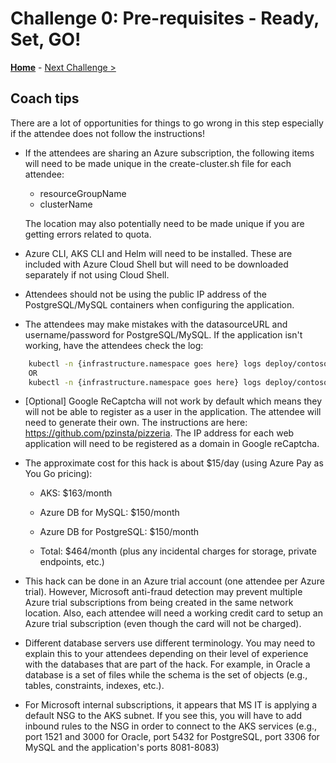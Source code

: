 # Challenge 0: Pre-requisites - Ready, Set, GO!

**[Home](./README.md)** - [Next Challenge >](./01-discovery.md)

## Coach tips

There are a lot of opportunities for things to go wrong in this step especially if the attendee does not follow the instructions!

* If the attendees are sharing an Azure subscription, the following items will need to be made unique in the create-cluster.sh file for each attendee:

    * resourceGroupName
    * clusterName

    The location may also potentially need to be made unique if you are getting errors related to quota.

* Azure CLI, AKS CLI and Helm will need to be installed. These are included with Azure Cloud Shell but will need to be downloaded separately if not using Cloud Shell.

* Attendees should not be using the public IP address of the PostgreSQL/MySQL containers when configuring the application.

* The attendees may make mistakes with the datasourceURL and username/password for PostgreSQL/MySQL. If the application isn't working, have the attendees check the log:

```bash
    kubectl -n {infrastructure.namespace goes here} logs deploy/contosopizza --tail=5000
    OR
    kubectl -n {infrastructure.namespace goes here} logs deploy/contosopizza
```

* [Optional] Google ReCaptcha will not work by default which means they will not be able to register as a user in the application. The attendee will need to generate their own. The instructions are here: https://github.com/pzinsta/pizzeria. The IP address for each web application will need to be registered as a domain in Google reCaptcha.

* The approximate cost for this hack is about $15/day (using Azure Pay as You Go pricing):
    * AKS: $163/month
    * Azure DB for MySQL: $150/month
    * Azure DB for PostgreSQL: $150/month

    * Total: $464/month (plus any incidental charges for storage, private endpoints, etc.)


* This hack can be done in an Azure trial account (one attendee per Azure trial). However, Microsoft anti-fraud detection may prevent multiple Azure trial subscriptions from being created in the same network location. Also, each attendee will need a working credit card to setup an Azure trial subscription (even though the card will not be charged).

* Different database servers use different terminology. You may need to explain this to your attendees depending on their level of experience with the databases that are part of the hack. For example, in Oracle a database is a set of files while the schema is the set of objects (e.g., tables, constraints, indexes, etc.).

* For Microsoft internal subscriptions, it appears that MS IT is applying a default NSG to the AKS subnet. If you see this, you will have to add inbound rules to the NSG in order to connect to the AKS services (e.g., port 1521 and 3000 for Oracle, port 5432 for PostgreSQL, port 3306 for MySQL and the application's ports 8081-8083)

